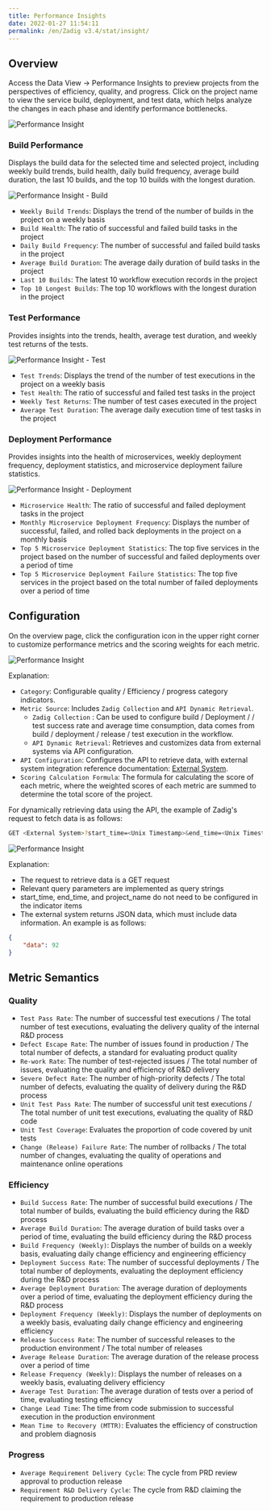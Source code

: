 ```yaml
---
title: Performance Insights
date: 2022-01-27 11:54:11
permalink: /en/Zadig v3.4/stat/insight/
---
```


## Overview

Access the Data View -> Performance Insights to preview projects from the perspectives of efficiency, quality, and progress. Click on the project name to view the service build, deployment, and test data, which helps analyze the changes in each phase and identify performance bottlenecks.

![Performance Insight](../../../_images/insight_overview_310.png)


### Build Performance

Displays the build data for the selected time and selected project, including weekly build trends, build health, daily build frequency, average build duration, the last 10 builds, and the top 10 builds with the longest duration.

![Performance Insight - Build](../../../_images/build_insight_310.png)

- `Weekly Build Trends`: Displays the trend of the number of builds in the project on a weekly basis
- `Build Health`: The ratio of successful and failed build tasks in the project
- `Daily Build Frequency`: The number of successful and failed build tasks in the project
- `Average Build Duration`: The average daily duration of build tasks in the project
- `Last 10 Builds`: The latest 10 workflow execution records in the project
- `Top 10 Longest Builds`: The top 10 workflows with the longest duration in the project

### Test Performance

Provides insights into the trends, health, average test duration, and weekly test returns of the tests.

![Performance Insight - Test](../../../_images/test_insight_310.png)

- `Test Trends`: Displays the trend of the number of test executions in the project on a weekly basis
- `Test Health`: The ratio of successful and failed test tasks in the project
- `Weekly Test Returns`: The number of test cases executed in the project
- `Average Test Duration`: The average daily execution time of test tasks in the project

### Deployment Performance

Provides insights into the health of microservices, weekly deployment frequency, deployment statistics, and microservice deployment failure statistics.

![Performance Insight - Deployment](../../../_images/deploy_insight_310.png)

- `Microservice Health`: The ratio of successful and failed deployment tasks in the project
- `Monthly Microservice Deployment Frequency`: Displays the number of successful, failed, and rolled back deployments in the project on a monthly basis
- `Top 5 Microservice Deployment Statistics`: The top five services in the project based on the number of successful and failed deployments over a period of time
- `Top 5 Microservice Deployment Failure Statistics`: The top five services in the project based on the total number of failed deployments over a period of time

## Configuration

On the overview page, click the configuration icon in the upper right corner to customize performance metrics and the scoring weights for each metric.

![Performance Insight](../../../_images/insight_config_220.png)

Explanation:

- `Category`: Configurable quality / Efficiency / progress category indicators.
- `Metric Source`: Includes `Zadig Collection` and `API Dynamic Retrieval`.
    - `Zadig Collection` : Can be used to configure build / Deployment / / test success rate and average time consumption, data comes from build / deployment / release / test execution in the workflow.
    - `API Dynamic Retrieval`: Retrieves and customizes data from external systems via API configuration.
- `API Configuration`: Configures the API to retrieve data, with external system integration reference documentation: [External System](/en/Zadig%20v3.4/settings/others/).
- `Scoring Calculation Formula`: The formula for calculating the score of each metric, where the weighted scores of each metric are summed to determine the total score of the project.

For dynamically retrieving data using the API, the example of Zadig's request to fetch data is as follows:

``` bash
GET <External System>?start_time=<Unix Timestamp>&end_time=<Unix Timestamp>&project_name=<Project Identifier>&key1=value1&key2=value2...
```
![Performance Insight](../../../_images/insight_config_1_220.png)

Explanation:

- The request to retrieve data is a GET request
- Relevant query parameters are implemented as query strings
- start_time, end_time, and project_name do not need to be configured in the indicator items
- The external system returns JSON data, which must include data information. An example is as follows:

``` json
{
    "data": 92
}
```
## Metric Semantics

### Quality
- `Test Pass Rate`: The number of successful test executions / The total number of test executions, evaluating the delivery quality of the internal R&D process
- `Defect Escape Rate`: The number of issues found in production / The total number of defects, a standard for evaluating product quality
- `Re-work Rate`: The number of test-rejected issues / The total number of issues, evaluating the quality and efficiency of R&D delivery
- `Severe Defect Rate`: The number of high-priority defects / The total number of defects, evaluating the quality of delivery during the R&D process
- `Unit Test Pass Rate`: The number of successful unit test executions / The total number of unit test executions, evaluating the quality of R&D code
- `Unit Test Coverage`: Evaluates the proportion of code covered by unit tests
- `Change (Release) Failure Rate`: The number of rollbacks / The total number of changes, evaluating the quality of operations and maintenance online operations

### Efficiency
- `Build Success Rate`: The number of successful build executions / The total number of builds, evaluating the build efficiency during the R&D process
- `Average Build Duration`: The average duration of build tasks over a period of time, evaluating the build efficiency during the R&D process
- `Build Frequency (Weekly)`: Displays the number of builds on a weekly basis, evaluating daily change efficiency and engineering efficiency
- `Deployment Success Rate`: The number of successful deployments / The total number of deployments, evaluating the deployment efficiency during the R&D process
- `Average Deployment Duration`: The average duration of deployments over a period of time, evaluating the deployment efficiency during the R&D process
- `Deployment Frequency (Weekly)`: Displays the number of deployments on a weekly basis, evaluating daily change efficiency and engineering efficiency
- `Release Success Rate`: The number of successful releases to the production environment / The total number of releases
- `Average Release Duration`: The average duration of the release process over a period of time
- `Release Frequency (Weekly)`: Displays the number of releases on a weekly basis, evaluating delivery efficiency
- `Average Test Duration`: The average duration of tests over a period of time, evaluating testing efficiency
- `Change Lead Time`: The time from code submission to successful execution in the production environment
- `Mean Time to Recovery (MTTR)`: Evaluates the efficiency of construction and problem diagnosis

### Progress
- `Average Requirement Delivery Cycle`: The cycle from PRD review approval to production release
- `Requirement R&D Delivery Cycle`: The cycle from R&D claiming the requirement to production release